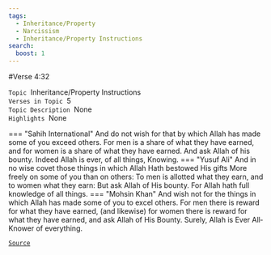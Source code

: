 ```yaml
---
tags:
  - Inheritance/Property
  - Narcissism
  - Inheritance/Property Instructions
search:
  boost: 1 
---
```

#Verse  4:32

`Topic`&nbsp; Inheritance/Property Instructions   
`Verses in Topic`&nbsp; 5  
`Topic Description`&nbsp; None    
`Highlights`&nbsp; None   

=== "Sahih International"
    And do not wish for that by which Allah has made some of you exceed others. For men is a share of what they have earned, and for women is a share of what they have earned. And ask Allah of his bounty. Indeed Allah is ever, of all things, Knowing.
=== "Yusuf Ali"
    And in no wise covet those things in which Allah Hath bestowed His gifts More freely on some of you than on others: To men is allotted what they earn, and to women what they earn: But ask Allah of His bounty. For Allah hath full knowledge of all things.
=== "Mohsin Khan"
    And wish not for the things in which Allah has made some of you to excel others. For men there is reward for what they have earned, (and likewise) for women there is reward for what they have earned, and ask Allah of His Bounty. Surely, Allah is Ever All­Knower of everything.

<a href="https://corpus.quran.com/translation.jsp?chapter= 4&verse=32" target="_blank">`Source`</a>

